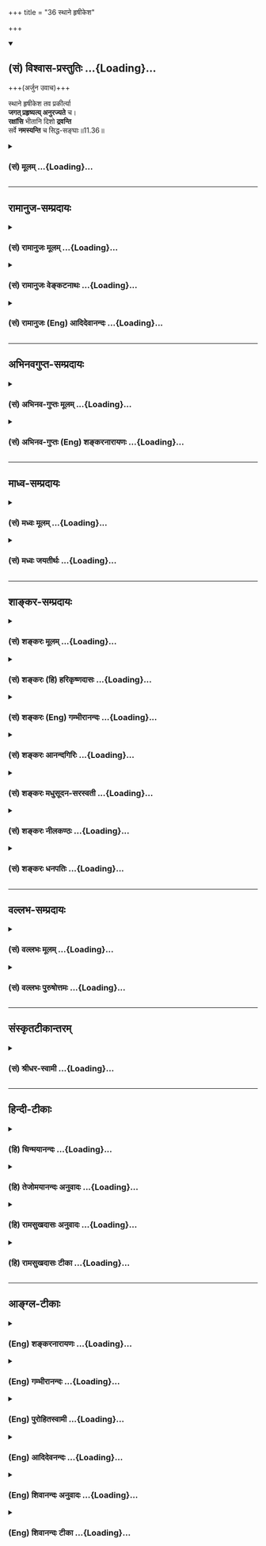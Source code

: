 +++
title = "36 स्थाने हृषीकेश"

+++
<div class="js_include" newlevelforh1="2" title="(सं) विश्वास-प्रस्तुतिः" unfilled url="/mahAbhAratam/vyAsaH/shlokashaH/06-bhIShma-parva/03-bhagavad-gItA-parva/saMskRtam/vishvAsa-prastutiH/11_vishva-rUpa-darshana/36_sthAne_hRShIkesha.md">
<details open><summary><h2>(सं) विश्वास-प्रस्तुतिः ...{Loading}...</h2></summary>

+++(अर्जुन उवाच)+++

स्थाने हृषीकेश तव प्रकीर्त्या  
**जगत् प्रहृष्यत्य् अनुरज्यते** च।  
**रक्षांसि** भीतानि दिशो **द्रवन्ति**  
सर्वे **नमस्यन्ति** च सिद्ध-सङ्घाः॥11.36॥
</details>
</div>
<div class="js_include collapsed" newlevelforh1="3" title="(सं) मूलम्" unfilled url="/mahAbhAratam/vyAsaH/shlokashaH/06-bhIShma-parva/03-bhagavad-gItA-parva/saMskRtam/mUlam/11_vishva-rUpa-darshana/36_sthAne_hRShIkesha.md">
<details><summary><h3>(सं) मूलम् ...{Loading}...</h3></summary>

अर्जुन उवाच  
स्थाने हृषीकेश तव प्रकीर्त्या  
जगत् प्रहृष्यत्यनुरज्यते च।  
रक्षांसि भीतानि दिशो द्रवन्ति  
सर्वे नमस्यन्ति च सिद्धसङ्घाः।।11.36।।
</details>
</div>


_________________
## रामानुज-सम्प्रदायः
<div class="js_include collapsed" newlevelforh1="3" title="(सं) रामानुजः मूलम्" unfilled url="/mahAbhAratam/vyAsaH/shlokashaH/06-bhIShma-parva/03-bhagavad-gItA-parva/saMskRtam/rAmAnujaH/mUlam/11_vishva-rUpa-darshana/36_sthAne_hRShIkesha.md">
<details><summary><h3>(सं) रामानुजः मूलम् ...{Loading}...</h3></summary>

।।11.36।। अर्जुन उवाच -- **स्थाने** युक्तम्; यद् एतद् युद्धदिदृक्षया
आगतम् अशेषं देवगन्धर्वसिद्धयक्षविद्याधरकिन्नरकिंपुरुषादिकं **जगत्**
त्वत्प्रसादात् त्वां सर्वेश्वरम् अवलोक्य **तव प्रकीर्त्या** सर्वं
**प्रहृष्यति अनुरज्यते च।** यत् च त्वाम् अवलोक्य **रक्षांसि भीतानि**
सर्वा **दिशः प्रद्रवन्ति सर्वे सिद्धसंघाः** सिद्धाद्यनुकूलसंघाः
**नमस्यन्ति च** तद् एतत् सर्वं युक्तम् इति पूर्वेण सम्बन्धः। युक्ततां एव
उपपादयति --

</details>
</div>
<div class="js_include collapsed" newlevelforh1="3" title="(सं) रामानुजः वेङ्कटनाथः" unfilled url="/mahAbhAratam/vyAsaH/shlokashaH/06-bhIShma-parva/03-bhagavad-gItA-parva/saMskRtam/rAmAnujaH/venkaTanAthaH/11_vishva-rUpa-darshana/36_sthAne_hRShIkesha.md">
<details><summary><h3>(सं) रामानुजः वेङ्कटनाथः ...{Loading}...</h3></summary>

  
  
।।11.36।। स्थाने हृषीकेष इति श्लोकः श्रीविष्णुपञ्जरादिषु विनियुक्तो
मन्त्रः प्रसिद्धः। स्थाने इत्यस्य
अधिकरणार्थताप्रतीतिव्युदासायाहयुक्तमिति। अत्र जगच्छब्दविवक्षितार्थं तस्य
प्रकीर्तिमूलप्रहर्षनिदानं च व्यनक्तियदेतदिति। प्रहृष्यति इत्यनेन
प्रियातिथिलाभादाविवाक्षिमनः प्रीतिर्विवक्षिता। अनुरज्यते इति तु
पित्रादिषु पुत्रादेरिव स्नेह इत्यपुनरुक्तिः। त्वामवलोक्येत्यनेन रक्षसां
भीतिहेतुप्रदर्शनम्। प्रकीर्त्या इत्यस्यानुषङ्गस्तु विरुद्धत्वादयुक्तः।
अन्यकर्तृकप्रकीर्त्येति तु कल्पनागौरवम्। अवलोकनं तुवीक्षन्ते त्वा
\[11।22\] इति देवासुरादीनां सर्वेषामुक्तमिति भावः।
सिद्धशब्दोऽत्रानुकूलवर्गप्रदर्शनार्थ इत्यभिप्रायेणसिद्धाद्यनुकूलसङ्घा
इत्युक्तम्।  
  

</details>
</div>
<div class="js_include collapsed" newlevelforh1="3" title="(सं) रामानुजः (Eng) आदिदेवानन्दः" unfilled url="/mahAbhAratam/vyAsaH/shlokashaH/06-bhIShma-parva/03-bhagavad-gItA-parva/saMskRtam/rAmAnujaH/english/AdidevAnandaH/11_vishva-rUpa-darshana/36_sthAne_hRShIkesha.md">
<details><summary><h3>(सं) रामानुजः (Eng) आदिदेवानन्दः ...{Loading}...</h3></summary>

11.36 Arjuna said: 'Sthane' means rightly or it is but proper. It is but proper that the whole world of gods, Gandharvas, Siddhas, Yaksas,
Kinnaras, Kimpurusas, etc., who have foregathered with a desire to see the battle, should be delighted with You and love You after beholding You by Your grace. You are the Lord of all. Rightly after beholding You,
the Raksasas flee in fear on all sides, and rightly all the host of Siddhas, namely, the host of Siddhas who are favourable to You, pay their homage to You. The connection with what was said earlier is that all this is as it ought to be. He further proceeds to explain how all this is right:

</details>
</div>


_________________
## अभिनवगुप्त-सम्प्रदायः
<div class="js_include collapsed" newlevelforh1="3" title="(सं) अभिनव-गुप्तः मूलम्" unfilled url="/mahAbhAratam/vyAsaH/shlokashaH/06-bhIShma-parva/03-bhagavad-gItA-parva/saMskRtam/abhinava-guptaH/mUlam/11_vishva-rUpa-darshana/36_sthAne_hRShIkesha.md">
<details><summary><h3>(सं) अभिनव-गुप्तः मूलम् ...{Loading}...</h3></summary>

।।11.36।। स्थाने इति। प्रकीर्त्यां +++(S प्रकीर्तिः प्रकीर्तनम्)+++ ;
प्रकीर्तनेन।

</details>
</div>
<div class="js_include collapsed" newlevelforh1="3" title="(सं) अभिनव-गुप्तः (Eng) शङ्करनारायणः" unfilled url="/mahAbhAratam/vyAsaH/shlokashaH/06-bhIShma-parva/03-bhagavad-gItA-parva/saMskRtam/abhinava-guptaH/english/shankaranArAyaNaH/11_vishva-rUpa-darshana/36_sthAne_hRShIkesha.md">
<details><summary><h3>(सं) अभिनव-गुप्तः (Eng) शङ्करनारायणः ...{Loading}...</h3></summary>

11.36 Sthane etc. By high glory : by highly singing the glory.

</details>
</div>


_________________
## माध्व-सम्प्रदायः
<div class="js_include collapsed" newlevelforh1="3" title="(सं) मध्वः मूलम्" unfilled url="/mahAbhAratam/vyAsaH/shlokashaH/06-bhIShma-parva/03-bhagavad-gItA-parva/saMskRtam/madhvaH/mUlam/11_vishva-rUpa-darshana/36_sthAne_hRShIkesha.md">
<details><summary><h3>(सं) मध्वः मूलम् ...{Loading}...</h3></summary>

।।11.36।। यदेतद्वक्ष्यमाणं तत्स्थाने युक्तमेवेत्यर्थः।
अग्नीषोमाद्यन्तर्यामितया जगद्धर्षणादेर्हृषीकेशः; केशत्वं त्वंशूनां
तन्नियतत्वादेः; प्रमाणं तुशशिसूर्यनेत्रं \[11।19\] इत्यत्रोक्तम्;
हृषीकाणामिन्द्रियाणामीशत्वाच्च हृषीकेशः; तेषां विशेषतः ईशत्वं च यः
प्राणे तिष्ठन् \[बृ.उ.3।7।16\] इत्यादौ प्रसिद्धम्। न मे हृषीकाणि
पतन्त्यसत्पथे इत्यादिप्रयोगाच्च। इतरोऽर्थो मोक्षधर्मे
सिद्धःसूर्याचन्द्रमसौ शश्वत्केशैर्मे अंशुसंज्ञितैः। बोधयन् स्थापयंश्चैव
जगदुत्पद्यते पृथक्। बोधनात्स्थापनाच्चैव जगतो हर्षसम्भवात्।
अग्नीषोमकृतैरेभिः कर्मभिः पाण्डुनन्दन। हृषीकेशो महेशानो वरदो लोकभावनः
इति च।

</details>
</div>
<div class="js_include collapsed" newlevelforh1="3" title="(सं) मध्वः जयतीर्थः" unfilled url="/mahAbhAratam/vyAsaH/shlokashaH/06-bhIShma-parva/03-bhagavad-gItA-parva/saMskRtam/madhvaH/jayatIrthaH/11_vishva-rUpa-darshana/36_sthAne_hRShIkesha.md">
<details><summary><h3>(सं) मध्वः जयतीर्थः ...{Loading}...</h3></summary>

।।11.36।। स्थाने इत्येतत्युक्तं इत्यर्थेऽव्ययं चास्ति; अस्ति च
सप्तम्यन्तं पदं; तत्किमत्राभिप्रेतं कथं चास्यान्वयः इत्यत आह --
**यदि**ति। स्थाने विषये एवेति वा; बहुमानस्थाने त्वयीति वा योजनायां
साध्याहारत्वमिति भावः। हृषीकेशशब्दस्य प्रकृतोपयुक्तमपूर्वमर्थमाह --
**अग्नी**ति। अत्राद्येनादिशब्देन सूर्यो गृह्यते; द्वितीयेन बोधनस्थापने
अग्न्याद्यंशुभिः स्वकेशैरिति शेषः। जगद्धर्षणादेरिति बोधनस्थापनाभ्यां
जगद्धर्षणादित्यर्थः। सूर्याद्यंशूनां कथं भगवत्केशत्वं इत्यत आह --
**केशत्वं** त्विति। तन्नियतत्वतज्जन्यत्वादिना तादात्म्योक्तिरित्यत्र किं
प्रमाणं इत्यत आह -- **प्रमाणं त्वि**ति। **इत्यत्रै**तद्व्याख्यानावसरे।
अनेन वक्ष्यमाणं वाक्यं विवृतं भवति। तथा चाग्न्याद्रिषु स्थित्वा
स्वकेशनियतैस्तदंशुभिर्जगतो बोधनस्थापनाभ्यां हर्षणादित्युक्तं भवति।
हृष्यतेः कीप्रत्ययः। हृष्यो हर्षहेतवः केशा अस्येति हृषीकेशः। नानेन
प्रसिद्धोऽर्थस्त्यज्यत इति भावेन तमप्याह -- **हृषीकाणा**मिति। ननु
जगदीशस्य विशेषत इन्द्रियेशत्वं कथं इत्यत आह -- **तेषा**मिति।
पुरुषार्थोपयुक्तज्ञानक्रियाशक्तिप्रेरकत्वेनेति भावः।
हृषीकशब्दस्येन्द्रियवाचित्वं कुतः इत्यत आह -- **ने**ति। पूर्वेण
समुचितस्यास्य व्याख्यानसमर्थनहेतुत्वाच्चशब्दः। आद्येऽर्थे प्रमाणमाह --
**इतरोऽर्थ** इति। अग्निश्च। जगद्बोधयन्तः स्थापयन्तश्च पृथक् स्वावसरे
उत्पद्यन्ते उदयं गच्छन्ति सूर्यकृतैश्च। अत्रापि
पूर्ववद्बोधनादेर्हेतुहेतुमद्भावो ज्ञातव्यः। ईशानत्वादावप्युक्तो हेतुः।

</details>
</div>


_________________
## शाङ्कर-सम्प्रदायः
<div class="js_include collapsed" newlevelforh1="3" title="(सं) शङ्करः मूलम्" unfilled url="/mahAbhAratam/vyAsaH/shlokashaH/06-bhIShma-parva/03-bhagavad-gItA-parva/saMskRtam/shankaraH/mUlam/11_vishva-rUpa-darshana/36_sthAne_hRShIkesha.md">
<details><summary><h3>(सं) शङ्करः मूलम् ...{Loading}...</h3></summary>

।।11.36।। --,**स्थाने** युक्तम्। किं तत् **तव प्रकीर्त्या**
त्वन्माहात्म्यकीर्तनेन श्रुतेन; हे **हृषीकेश;** यत् **जगत्** प्रहृष्यति
प्रहर्षम् उपैति; तत् स्थाने युक्तम्; इत्यर्थः। अथवा विषयविशेषणं स्थाने
इति। युक्तः हर्षादिविषयः भगवान्; यतः ईश्वरः सर्वात्मा सर्वभूतसुहृच्च
इति। तथा **अनुरज्यते** अनुरागं च उपैति तच्च विषये इति व्याख्येयम्।
किञ्च; **रक्षांसि भीतानि** भयाविष्टानि **दिशः द्रवन्ति** गच्छन्ति
तच्च,स्थाने विषये। **सर्वे नमस्यन्ति** नमस्कुर्वन्ति च **सिद्धसंघाः**
सिद्धानां समुदायाः कपिलादीनाम्; तच्च स्थाने।। भगवतो हर्षादिविषयत्वे हेतुं
दर्शयति --,

</details>
</div>
<div class="js_include collapsed" newlevelforh1="3" title="(सं) शङ्करः (हि) हरिकृष्णदासः" unfilled url="/mahAbhAratam/vyAsaH/shlokashaH/06-bhIShma-parva/03-bhagavad-gItA-parva/saMskRtam/shankaraH/hindI/harikRShNadAsaH/11_vishva-rUpa-darshana/36_sthAne_hRShIkesha.md">
<details><summary><h3>(सं) शङ्करः (हि) हरिकृष्णदासः ...{Loading}...</h3></summary>

।।11.36।। अर्जुन बोला -- यह उचित ही है। वह क्या कि हे हृषीकेश आपकी
कीर्तिसे अर्थात् आपकी महिमाका कीर्तन और श्रवण करनेसे जो जगत् हर्षित हो
रहा है सो उचित ही है। अथवा स्थाने यह शब्द विषयका विशेषण भी समझा जा सकता
है। भगवान् हर्ष आदिके विषय हैं; यह मानना भी ठीक ही है; क्योंकि ईश्वर
सबका आत्मा और सब भूतोंका सुहृद् है। यहाँ ऐसी व्याख्या करनी चाहिये कि
जगत् जो भगवान्में अनुराग -- प्रेम करता है; यह उसका अनुराग करना उचित
विषयमें ही है तथा राक्षसगण भयसे युक्त हुए सब दिशाओंमें भाग रहे हैं; यह
भी ठीकठिकानेकी ही बात है। एवं समस्त कपिलादि सिद्धोंके समुदाय जो नमस्कार
कर रहे हैं; यह भी उचित विषयमें ही है।

</details>
</div>
<div class="js_include collapsed" newlevelforh1="3" title="(सं) शङ्करः (Eng) गम्भीरानन्दः" unfilled url="/mahAbhAratam/vyAsaH/shlokashaH/06-bhIShma-parva/03-bhagavad-gItA-parva/saMskRtam/shankaraH/english/gambhIrAnandaH/11_vishva-rUpa-darshana/36_sthAne_hRShIkesha.md">
<details><summary><h3>(सं) शङ्करः (Eng) गम्भीरानन्दः ...{Loading}...</h3></summary>

11.36 Sthane, it is proper; -what is that;-that the jagat, world;
prahrsyati, becomes delighted; tava prakirtya, by Your praise, by
reciting Your greatness and hearing it. This is befitting. This is the
idea. Or, the word sthane may be taken as alifying the word 'subject'
(understood) : It is proper that the Lord is the subject of joy etc.
since the Lord is the Self of all beings and the Friend of all. So also
it (the world) anurajyate, becomes attracted, becomes drawn (by that
praise). That also is with regard to a proper subject. This is how it is
to be explained. Further, that the raksamsi, Raksasas; bhitani, stricken
with fear; dravanti, run; disah, in all directions-that also is with
regard to a proper subject. And that sarve, all; the siddha-sanghah,
groups of the Siddhas-Kapila and others; namasyanti, bow down-that also
is befitting. He points out the reason for the Lord's being the object
of delight etc.:

</details>
</div>
<div class="js_include collapsed" newlevelforh1="3" title="(सं) शङ्करः आनन्दगिरिः" unfilled url="/mahAbhAratam/vyAsaH/shlokashaH/06-bhIShma-parva/03-bhagavad-gItA-parva/saMskRtam/shankaraH/AnandagiriH/11_vishva-rUpa-darshana/36_sthAne_hRShIkesha.md">
<details><summary><h3>(सं) शङ्करः आनन्दगिरिः ...{Loading}...</h3></summary>

।।11.36।। किं तदर्जुनो भगवन्तं प्रति सगद्गदं वचनमुक्तवानिति तदाह --
**अर्जुन इति।** विषयविशेषणत्वमेव व्यनक्ति -- **युक्त इति।** भगवतो
हर्षादिविषयत्वं युक्तमित्यत्र हेतुमाह -- **यत इति।** तव प्रकीर्त्या
हर्षवदनुरागं च गच्छति जगदित्याह -- **तथेति।** तच्चेत्यनुरागगमनम्।
रक्षःसु जगदेकदेशभूतेषु प्रतिपक्षेषु कुतो जगतो भवति
हर्षानुरागावित्याशङ्क्याह -- **किञ्चेति।** इतश्च जगतो भगवति हर्षादि
युक्तमित्याह -- **सर्व इति।**

</details>
</div>
<div class="js_include collapsed" newlevelforh1="3" title="(सं) शङ्करः मधुसूदन-सरस्वती" unfilled url="/mahAbhAratam/vyAsaH/shlokashaH/06-bhIShma-parva/03-bhagavad-gItA-parva/saMskRtam/shankaraH/madhusUdana-sarasvatI/11_vishva-rUpa-darshana/36_sthAne_hRShIkesha.md">
<details><summary><h3>(सं) शङ्करः मधुसूदन-सरस्वती ...{Loading}...</h3></summary>

।।11.36।। अर्जुन उवाच एकादशभिः -- स्थाने इत्यादिना। स्थाने इत्यव्ययं
युक्तमित्यर्थे। हे हृषीकेश सर्वेन्द्रियप्रवर्तक;
यतस्त्वमेवमत्यन्ताद्भुतप्रभावो भक्तवत्सलश्च ततस्तव प्रकीर्त्या
प्रकृष्टया कीर्त्या निरतिशयप्राशस्त्यस्य कीर्तनेन श्रवणेन च न केवलमहमेव
प्रहृष्यामि किंतु सर्वमेव जगच्चेतनमात्रं रक्षोविरोधि प्रहृष्यति
प्रकृष्टं हर्षमाप्नोति इति यत्तत् स्थाने युक्तमेवेत्यर्थः। तथा सर्वं
जगदनुरज्यते च तद्विषयमनुरागमुपैतीति च यत्तदपि युक्तमेव। तथा रक्षांसि
भीतानि। भयाविष्टानि सन्ति दिशो द्रवन्ति सर्वासु दिक्षु पलायन्त इति
यत्तदपि युक्तमेव। तथा सर्वे सिद्धानां कपिलादीनां सङ्घा नमस्यन्ति चेति
यत्तदपि युक्तमेव। सर्वत्र तव प्रकीर्त्येत्यस्यान्वयः स्थाने इत्यस्य च।
अयं श्लोको रक्षोघ्नमन्त्रत्वेन मन्त्रशास्त्रे प्रसिद्धः।

</details>
</div>
<div class="js_include collapsed" newlevelforh1="3" title="(सं) शङ्करः नीलकण्ठः" unfilled url="/mahAbhAratam/vyAsaH/shlokashaH/06-bhIShma-parva/03-bhagavad-gItA-parva/saMskRtam/shankaraH/nIlakaNThaH/11_vishva-rUpa-darshana/36_sthAne_hRShIkesha.md">
<details><summary><h3>(सं) शङ्करः नीलकण्ठः ...{Loading}...</h3></summary>

।।11.36।। एकादशभिः श्लोकैरर्जुन उवाच -- **स्थाने इति।** हे हृषीकेश
सर्वेन्द्रियप्रवर्तक अन्तर्यामिन्; तव प्रकीर्त्या नामसंकीर्तनेन
जगत्प्रहृष्यति यत्तत् स्थाने युक्तम्। स्थाने इत्यव्ययं युक्तमित्यर्थे।
यत्तव प्रकीर्त्या जगदनुरज्यते तदपि स्थाने युक्तम्। यत्तव प्रकीर्त्या
रक्षांसि भीतानि सन्ति दिशो द्रवन्ति पलायन्ते तदपि स्थाने युक्तम्। यच्च
त्वां सर्वे सिद्धसङ्घाः कपिलादीनां समुदायाः नमस्यन्ति तदपि स्थाने। अयं
श्लोको रक्षोघ्नमन्त्रत्वेन मन्त्रशास्त्रे प्रसिद्धः। स च
नारायणाष्टाक्षरसुदर्शनास्त्रमन्त्राभ्यां संपुटितो ज्ञेय इति रहस्यम्।

</details>
</div>
<div class="js_include collapsed" newlevelforh1="3" title="(सं) शङ्करः धनपतिः" unfilled url="/mahAbhAratam/vyAsaH/shlokashaH/06-bhIShma-parva/03-bhagavad-gItA-parva/saMskRtam/shankaraH/dhanapatiH/11_vishva-rUpa-darshana/36_sthAne_hRShIkesha.md">
<details><summary><h3>(सं) शङ्करः धनपतिः ...{Loading}...</h3></summary>

।।11.36।। हे हृषीकेश; तव माहात्म्यप्रकीर्तनेन यज्जगत् प्रहर्षं
प्राप्नोत्यनुरागं चोपैति तत्स्थाने युक्तमित्यर्थः। यद्वा तव प्रकीर्त्या
यज्जगत्प्रहृष्यत्यनुरज्यते च तत् स्थाने हर्षादिस्थितयोग्यविषये। यतस्त्वं
हृषीकेशः सर्वेन्द्रियनियन्ता सर्वान्तर्यामी सर्वसुहृदिति सूचनार्थ
संबोधनम्। किंच यद्रक्षांसि भयाविष्टानि दिशो द्रवन्ति पलाय गच्छन्ति यच्च
सिद्धानां कपिलादीनां समुदायाः नमस्कुर्वन्ति तच्च स्थाने इति पूर्ववत्।

</details>
</div>


_________________
## वल्लभ-सम्प्रदायः
<div class="js_include collapsed" newlevelforh1="3" title="(सं) वल्लभः मूलम्" unfilled url="/mahAbhAratam/vyAsaH/shlokashaH/06-bhIShma-parva/03-bhagavad-gItA-parva/saMskRtam/vallabhaH/mUlam/11_vishva-rUpa-darshana/36_sthAne_hRShIkesha.md">
<details><summary><h3>(सं) वल्लभः मूलम् ...{Loading}...</h3></summary>

।।11.36।। स्थाने इत्येकादशभिः प्रार्थयन्नाह फाल्गुनः।
षड्भिर्गुणैस्त्रिभिर्युक्तं भगवन्तं गुणातिगम्।। स्थाने इत्यत्र
प्रकीर्त्या युतं प्रार्थयति। स्थाने इत्यव्ययम्। युक्तमित्यर्थः।
जगत्सर्वमनुरज्यते प्रहृष्यति च तव प्रकीर्त्या। अहं त्वधुना बिभेमीति
द्योतयति। अयं श्लोको रक्षोघ्नमन्त्रशास्त्रे प्रसिद्धः।

</details>
</div>
<div class="js_include collapsed" newlevelforh1="3" title="(सं) वल्लभः पुरुषोत्तमः" unfilled url="/mahAbhAratam/vyAsaH/shlokashaH/06-bhIShma-parva/03-bhagavad-gItA-parva/saMskRtam/vallabhaH/puruShottamaH/11_vishva-rUpa-darshana/36_sthAne_hRShIkesha.md">
<details><summary><h3>(सं) वल्लभः पुरुषोत्तमः ...{Loading}...</h3></summary>

  
  
।।11.36।। किमर्जुनो विज्ञापितवान् इत्याकाङ्क्षायामर्जुनवाक्यान्याह --
अर्जुन उवाचस्थाने इत्येकादशभिः। एकादशेन्द्रियैरपि
शुद्धैर्विज्ञाप्यमित्येकादशभिर्विज्ञापयति। हे हृषीकेश यतस्त्वं
सर्वेन्द्रियप्रेरकस्तस्मात् स्थाने स्थितौ तव प्रकीर्त्या तव
गुणसङ्कीर्तनेन जगत् प्रहृष्यति हर्षमाप्नोति। च पुनः। अन्यत् कीर्तनश्रवणेन
अनुरज्यते अनुरागयुक्तं भवति ननु बाधकेषु विद्यमानेषु कीर्तनं कर्तुं कथं
शक्यं इत्याशङ्क्य कीर्तनेनैव बाधनाशो भवतीत्याह -- रक्षांसीति। तव
कीर्तनेनैव भीतानि सन्ति रक्षांसि दिशः प्रति द्रवन्ति पलायन्ते। तथा
सिद्धसङ्घाः सिद्धानां प्राप्तज्ञानानां समूहाः नमस्यन्ति
प्रणमन्तीत्यर्थः।  
  

</details>
</div>


_________________
## संस्कृतटीकान्तरम्
<div class="js_include collapsed" newlevelforh1="3" title="(सं) श्रीधर-स्वामी" unfilled url="/mahAbhAratam/vyAsaH/shlokashaH/06-bhIShma-parva/03-bhagavad-gItA-parva/saMskRtam/shrIdhara-svAmI/11_vishva-rUpa-darshana/36_sthAne_hRShIkesha.md">
<details><summary><h3>(सं) श्रीधर-स्वामी ...{Loading}...</h3></summary>

।।11.36।। **स्थान इत्येकादशभिरर्जुनस्योक्तिः।** स्थान इत्यव्ययं
युक्तमित्यस्मिन्नर्थे। हे हृषीकेश; यत एवं त्वमद्भुतप्रभावो भक्तवत्सलश्च
अतस्तव प्रकीर्त्या माहात्म्यसंकीर्तनेन न केवलमहमेव प्रहृष्यामि किंतु
जगत्सर्वं प्रहृष्यति प्रकर्षेण हर्षं प्राप्नोति एतत्तु स्थाने
युक्तमित्यर्थः। तथा जगदनुरज्यतेऽनुरागं चोपैति इति यत्; तथा रक्षांसि
भीतानि सन्ति; दिशःप्रति द्रवन्ति पलायन्त इति यत्; सर्वे
योगतपोमन्त्रादिसिद्धानां सङ्घा नमस्यन्ति प्रणमन्तीति यत्; एतच्च स्थाने
युक्तमेव। न चित्रमित्यर्थः।

</details>
</div>


_________________
## हिन्दी-टीकाः
<div class="js_include collapsed" newlevelforh1="3" title="(हि) चिन्मयानन्दः" unfilled url="/mahAbhAratam/vyAsaH/shlokashaH/06-bhIShma-parva/03-bhagavad-gItA-parva/hindI/chinmayAnandaH/11_vishva-rUpa-darshana/36_sthAne_hRShIkesha.md">
<details><summary><h3>(हि) चिन्मयानन्दः ...{Loading}...</h3></summary>

।।11.36।। कविता के भावव्यंजय आकर्षण के द्वारा; एक बार पुन; हमें सम्पत्ति
और वैभव से सम्पन्न सुखद राजप्रासाद से उठाकर युद्धभूमि के कोलाहल और
आश्चर्यमय विराटरूप की ओर ले जाया जाता है। दृश्य यह है कि अर्जुन दोनों
हाथ जोड़े हुए; भयकम्पित और विस्मय से अवरुद्ध कण्ठ से भगवान् की स्तुति कर
रहा है। यह चित्र अर्जुन की मनस्थिति का स्पष्ट परिचायक है। ग्यारह श्लोकों
के स्तुतिगान का यह खण्ड हिन्दू धर्म में उपलब्ध सर्वोत्तम प्रार्थनाओं का
प्रतिनिधित्व करता है। वस्तुत सामान्य लोगों को यह विदित है कि संकल्पना;
सुन्दरता; लय और अर्थ की गम्भीरता की दृष्टि से इससे अधिक श्रेष्ठ किसी
सार्वभौमिक प्रार्थना की कल्पना नहीं की जा सकती है। इस खण्ड में; हम देखते
हैं कि अर्जुन की तत्त्वदर्शन की क्षमता शनैशनै इस विराट रूप के पीछे दिव्य
अनन्त सत्य को पहचान रही है। जब कोई व्यक्ति दर्पण में अपना प्रतिबिम्ब देख
रहा होता है; तब सामान्यत उसे दर्पण की सतह का भान भी नहीं होता है; परन्तु
यदि वह ध्यान उस सतह पर केन्द्रित करे तो उसके लिए वह प्रतिबिम्ब प्राय
लुप्तसा ही हो जाता है। यहाँ भी; अर्जुन जब तक उस विश्वरूप के प्रत्येक रूप
को ही देखने में व्यस्त रहा; तब तक इस विशाल रूप के सारतत्त्व अनन्त स्वरूप
को वह नहीं पहचान सका। अब इस खण्ड से यह स्पष्ट होता है कि अर्जुन ने विराट
रूप के वास्तविक सत्य और अर्थ को पहचानना प्रारम्भ कर दिया था।

</details>
</div>
<div class="js_include collapsed" newlevelforh1="3" title="(हि) तेजोमयानन्दः अनुवादः" unfilled url="/mahAbhAratam/vyAsaH/shlokashaH/06-bhIShma-parva/03-bhagavad-gItA-parva/hindI/tejomayAnandaH/anuvAdaH/11_vishva-rUpa-darshana/36_sthAne_hRShIkesha.md">
<details><summary><h3>(हि) तेजोमयानन्दः अनुवादः ...{Loading}...</h3></summary>

।।11.36।। अर्जुन ने कहा -- यह योग्य ही है कि आपके कीर्तन से जगत् अति
हर्षित होता है और अनुराग को भी प्राप्त होता है। भयभीत राक्षस लोग समस्त
दिशाओं में भागते हैं और समस्त सिद्धगणों के समुदाय आपको नमस्कार करते
हैं।।  
  

</details>
</div>
<div class="js_include collapsed" newlevelforh1="3" title="(हि) रामसुखदासः अनुवादः" unfilled url="/mahAbhAratam/vyAsaH/shlokashaH/06-bhIShma-parva/03-bhagavad-gItA-parva/hindI/rAmasukhadAsaH/anuvAdaH/11_vishva-rUpa-darshana/36_sthAne_hRShIkesha.md">
<details><summary><h3>(हि) रामसुखदासः अनुवादः ...{Loading}...</h3></summary>

।।11.36।। अर्जुन बोले -- हे अन्तर्यामी भगवन् ! आपके नाम, गुण, लीलाका
कीर्तन करनेसे यह सम्पूर्ण जगत् हर्षित हो रहा है और अनुराग(-प्रेम-) को
प्राप्त हो रहा है। आपके नाम, गुण आदिके कीर्तनसे भयभीत होकर राक्षसलोग
दसों दिशाओंमें भागते हुए जा रहे हैं और सम्पूर्ण सिद्धगण आपको नमस्कार कर
रहे हैं। यह सब होना उचित ही है।

</details>
</div>
<div class="js_include collapsed" newlevelforh1="3" title="(हि) रामसुखदासः टीका" unfilled url="/mahAbhAratam/vyAsaH/shlokashaH/06-bhIShma-parva/03-bhagavad-gItA-parva/hindI/rAmasukhadAsaH/TIkA/11_vishva-rUpa-darshana/36_sthAne_hRShIkesha.md">
<details><summary><h3>(हि) रामसुखदासः टीका ...{Loading}...</h3></summary>

।।11.36।।***व्याख्या--***\[संसारमें यह देखा जाता है कि जो व्यक्ति
अत्यन्त भयभीत हो जाता है, उससे बोला नहीं जाता। अर्जुन भगवान्का अत्युग्र
रूप देखकर अत्यन्त भयभीत हो गये थे। फिर उन्होंने इस (छत्तीसवें) श्लोकसे
लेकर छियालीसवें श्लोकतक भगवान्की स्तुति कैसे की; इसका समाधान यह है कि
यद्यपि अर्जुन भगवान्के अत्यन्त उग्र (भयानक) विश्वरूपको देखकर भयभीत हो
रहे थे, तथापि वे भयभीत होनेके साथ-साथ हर्षित भी हो रहे थे, जैसा कि
अर्जुनने आगे कहा है -- **'अदृष्टपूर्वं हृषितोऽस्मि दृष्ट्वा भयेन च
प्रव्यथितं मनो मे'** (11। 45)। इससे सिद्ध होता है कि अर्जुन इतने भयभीत
नहीं हुए थे, जिससे कि वे भगवान्की स्तुति भी न कर सकें। \]

</details>
</div>


_________________
## आङ्ग्ल-टीकाः
<div class="js_include collapsed" newlevelforh1="3" title="(Eng) शङ्करनारायणः" unfilled url="/mahAbhAratam/vyAsaH/shlokashaH/06-bhIShma-parva/03-bhagavad-gItA-parva/english/shankaranArAyaNaH/11_vishva-rUpa-darshana/36_sthAne_hRShIkesha.md">
<details><summary><h3>(Eng) शङ्करनारायणः ...{Loading}...</h3></summary>

11.36. Arjuna said O Lord of sense-organs (Krsna) ! It is appropriate that the universe rejoices and feels exceedingly delighted by the high glory of yours; that in fear the demons fly on all directions; and that the hosts of the perfected ones bow down \[to You\].

</details>
</div>
<div class="js_include collapsed" newlevelforh1="3" title="(Eng) गम्भीरानन्दः" unfilled url="/mahAbhAratam/vyAsaH/shlokashaH/06-bhIShma-parva/03-bhagavad-gItA-parva/english/gambhIrAnandaH/11_vishva-rUpa-darshana/36_sthAne_hRShIkesha.md">
<details><summary><h3>(Eng) गम्भीरानन्दः ...{Loading}...</h3></summary>

11.36 Arjuna said It is proper, O Hrsikesa, that the world becomes delighted and attracted by Your praise; that the Raksasas, stricken with fear, run in all directions; and that all the groups of the Siddhas bow down (toYou).

</details>
</div>
<div class="js_include collapsed" newlevelforh1="3" title="(Eng) पुरोहितस्वामी" unfilled url="/mahAbhAratam/vyAsaH/shlokashaH/06-bhIShma-parva/03-bhagavad-gItA-parva/english/purohitasvAmI/11_vishva-rUpa-darshana/36_sthAne_hRShIkesha.md">
<details><summary><h3>(Eng) पुरोहितस्वामी ...{Loading}...</h3></summary>

11.36 Arjuna said: My Lord! It is natural that the world revels and rejoices when it sings the praises of Thy glory; the demons fly in fear and the saints offer Thee their salutations.

</details>
</div>
<div class="js_include collapsed" newlevelforh1="3" title="(Eng) आदिदेवनन्दः" unfilled url="/mahAbhAratam/vyAsaH/shlokashaH/06-bhIShma-parva/03-bhagavad-gItA-parva/english/AdidevanandaH/11_vishva-rUpa-darshana/36_sthAne_hRShIkesha.md">
<details><summary><h3>(Eng) आदिदेवनन्दः ...{Loading}...</h3></summary>

11.36 Arjuna said Rightly it is, O Krsna, that Your praise should move the world to joy and love. The Raksasas flee in fear on all sides, and all the hosts of Siddhas bow down to You.

</details>
</div>
<div class="js_include collapsed" newlevelforh1="3" title="(Eng) शिवानन्दः अनुवादः" unfilled url="/mahAbhAratam/vyAsaH/shlokashaH/06-bhIShma-parva/03-bhagavad-gItA-parva/english/shivAnandaH/anuvAdaH/11_vishva-rUpa-darshana/36_sthAne_hRShIkesha.md">
<details><summary><h3>(Eng) शिवानन्दः अनुवादः ...{Loading}...</h3></summary>

11.36 Arjuna said It is meet, O Krishna, that the world delights and rejoices in Thy praise; demons fly in fear to all arters and the hosts of the perfected ones bow to Thee.

</details>
</div>
<div class="js_include collapsed" newlevelforh1="3" title="(Eng) शिवानन्दः टीका" unfilled url="/mahAbhAratam/vyAsaH/shlokashaH/06-bhIShma-parva/03-bhagavad-gItA-parva/english/shivAnandaH/TIkA/11_vishva-rUpa-darshana/36_sthAne_hRShIkesha.md">
<details><summary><h3>(Eng) शिवानन्दः टीका ...{Loading}...</h3></summary>

11.36 स्थाने it is meet; हृषीकेश O Krishna; तव Thy; प्रकीर्त्या by praise; जगत् the world; प्रहृष्यति is delighted; अनुरज्यते rejoices; च
and; रक्षांसि the demons; भीतानि in fear; दिशः to all arters; द्रवन्ति
fly; सर्वे all; नमस्यन्ति bow (to Thee); च and; सिद्धसङ्घाः the hosts of the perfected ones.Commentary Praise description of the glory of the Lord. The Lord is the object worthy of adortion; love and delight;
because He is the Self and friend of all beings.The Lord is the object of adoration; love and delight for the following reason also. He is the primal cause even of Brahma; the Creator of the universe.

</details>
</div>
